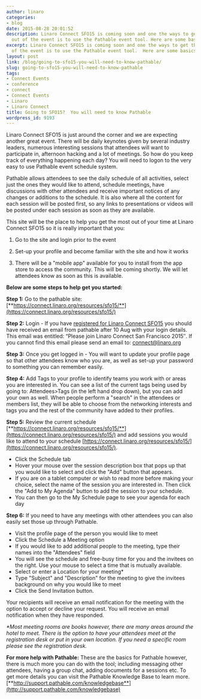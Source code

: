 ```yaml
---
author: linaro
categories:
- blog
date: 2015-08-28 20:01:52
description: Linaro Connect SFO15 is coming soon and one the ways to get the most
  out of the event is to use the Pathable event tool. Here are some basics...
excerpt: Linaro Connect SFO15 is coming soon and one the ways to get the most out
  of the event is to use the Pathable event tool.  Here are some basics...
layout: post
link: /blog/going-to-sfo15-you-will-need-to-know-pathable/
slug: going-to-sfo15-you-will-need-to-know-pathable
tags:
- Connect Events
- conference
- connect
- Connect Events
- Linaro
- Linaro Connect
title: Going to SFO15?  You will need to know Pathable
wordpress_id: 9193
---
```


Linaro Connect SFO15 is just around the corner and we are expecting another great event. There will be daily keynotes given by several industry leaders, numerous interesting sessions that attendees will want to participate in, afternoon hacking and a lot of meetings. So how do you keep track of everything happening each day? You will need to logon to the very easy to use Pathable event schedule system. 

Pathable allows attendees to see the daily schedule of all activities, select just the ones they would like to attend, schedule meetings, have discussions with other attendees and receive important notices of any changes or additions to the schedule. It is also where all the content for each session will be posted first, so any links to presentations or videos will be posted under each session as soon as they are available. 

This site will be the place to help you get the most out of your time at Linaro Connect SFO15 so it is really important that you:

  1. Go to the site and login prior to the event


  2. Set-up your profile and become familiar with the site and how it works


  3. There will be a "mobile app" available for you to install from the app store to access the community. This will be coming shortly. We will let attendees know as soon as this is available.


**Below are some steps to help get you started:**

**Step 1:** Go to the pathable site: [**https://connect.linaro.org/resources/sfo15/**](https://connect.linaro.org/resources/sfo15/)

**Step 2:** Login - If you have [registered for Linaro Connect SFO15](https://connect.linaro.org/attend/) you should have received an email from pathable after 10 Aug with your login details. This email was entitled: “Please join Linaro Connect San Francisco 2015″. If you cannot find this email please send an email to: [connect@linaro.org](mailto:connect@linaro.org)

**Step 3:** Once you get logged in - You will want to update your profile page so that other attendees know who you are, as well as set-up your password to something you can remember easily. 

**Step 4:** Add Tags to your profile to identify teams you work with or areas you are interested in. You can see a list of the current tags being used by going to: Attendees>Tags (in the left hand drop down), but you can add your own as well. When people perform a "search" in the attendees or members list, they will be able to choose from the networking interests and tags you and the rest of the community have added to their profiles.

**Step 5:** Review the current schedule [**https://connect.linaro.org/resources/sfo15/**](https://connect.linaro.org/resources/sfo15/) and add sessions you would like to attend to your schedule [https://connect.linaro.org/resources/sfo15/](https://connect.linaro.org/resources/sfo15/). 

  * Click the Schedule tab
  * Hover your mouse over the session description box that pops up that you would like to select and click the "Add" button that appears.
  * If you are on a tablet computer or wish to read more before making your choice, select the name of the session you are interested in. Then click the "Add to My Agenda" button to add the session to your schedule.
  * You can then go to the My Schedule page to see your agenda for each day

**Step 6:** If you need to have any meetings with other attendees you can also easily set those up through Pathable. 

  * Visit the profile page of the person you would like to meet
  * Click the Schedule a Meeting option
  * If you would like to add additional people to the meeting, type their names into the "Attendees" field
  * You will see the schedule and free-busy time for you and the invitees on the right. Use your mouse to select a time that is mutually available.
  * Select or enter a Location for your meeting*
  * Type "Subject" and "Description" for the meeting to give the invitees background on why you would like to meet
  * Click the Send Invitation button.


​Your recipients will receive an email notification for the meeting with the option to accept or decline your request. You will receive an email notification when they have responded.

_*Most meeting rooms are books however, there are many areas around the hotel to meet. There is the option to have your attendees meet at the registration desk or put in your own location. If you need a specific room please see the registration desk._

**For more help with Pathable:**
These are the basics for Pathable however, there is much more you can do with the tool; including messaging other attendees, having a group chat, adding documents for a sessions etc. To get more details you can visit the Pathable Knowledge Base to learn more. [**http://support.pathable.com/knowledgebase**](http://support.pathable.com/knowledgebase)